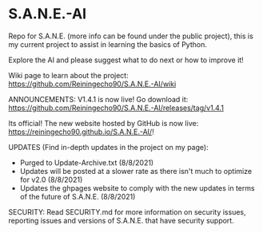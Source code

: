 # S.A.N.E.-AI
Repo for S.A.N.E. (more info can be found under the public project), this is my current project to assist in learning the basics of Python.

Explore the AI and please suggest what to do next or how to improve it!

Wiki page to learn about the project: https://github.com/Reiningecho90/S.A.N.E.-AI/wiki

ANNOUNCEMENTS: 
V1.4.1 is now live! Go download it: https://github.com/Reiningecho90/S.A.N.E.-AI/releases/tag/v1.4.1

Its official! The new website hosted by GitHub is now live: https://reiningecho90.github.io/S.A.N.E.-AI/!

UPDATES (Find in-depth updates in the project on my page):
- Purged to Update-Archive.txt (8/8/2021)
- Updates will be posted at a slower rate as there isn't much to optimize for v2.0 (8/8/2021)
- Updates the ghpages website to comply with the new updates in terms of the future of S.A.N.E. (8/8/2021)


SECURITY:
Read SECURITY.md for more information on security issues, reporting issues and versions of S.A.N.E. that have security support.
